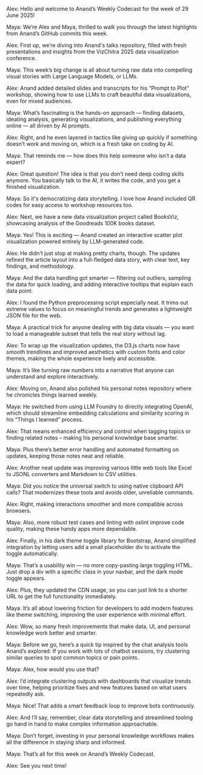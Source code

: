 Alex: Hello and welcome to Anand’s Weekly Codecast for the week of 29 June 2025!

Maya: We’re Alex and Maya, thrilled to walk you through the latest highlights from Anand’s GitHub commits this week.

Alex: First up, we’re diving into Anand's talks repository, filled with fresh presentations and insights from the VizChitra 2025 data visualization conference.

Maya: This week’s big change is all about turning raw data into compelling visual stories with Large Language Models, or LLMs.

Alex: Anand added detailed slides and transcripts for his “Prompt to Plot” workshop, showing how to use LLMs to craft beautiful data visualizations, even for mixed audiences.

Maya: What’s fascinating is the hands-on approach — finding datasets, ideating analysis, generating visualizations, and publishing everything online — all driven by AI prompts.

Alex: Right, and he even layered in tactics like giving up quickly if something doesn’t work and moving on, which is a fresh take on coding by AI.

Maya: That reminds me — how does this help someone who isn’t a data expert?

Alex: Great question! The idea is that you don’t need deep coding skills anymore. You basically talk to the AI, it writes the code, and you get a finished visualization.

Maya: So it's democratizing data storytelling. I love how Anand included QR codes for easy access to workshop resources too.

Alex: Next, we have a new data visualization project called BooksViz, showcasing analysis of the Goodreads 100K books dataset.

Maya: Yes! This is exciting — Anand created an interactive scatter plot visualization powered entirely by LLM-generated code.

Alex: He didn’t just stop at making pretty charts, though. The updates refined the article layout into a full-fledged data story, with clear text, key findings, and methodology.

Maya: And the data handling got smarter — filtering out outliers, sampling the data for quick loading, and adding interactive tooltips that explain each data point.

Alex: I found the Python preprocessing script especially neat. It trims out extreme values to focus on meaningful trends and generates a lightweight JSON file for the web.

Maya: A practical trick for anyone dealing with big data visuals — you want to load a manageable subset that tells the real story without lag.

Alex: To wrap up the visualization updates, the D3.js charts now have smooth trendlines and improved aesthetics with custom fonts and color themes, making the whole experience lively and accessible.

Maya: It’s like turning raw numbers into a narrative that anyone can understand and explore interactively.

Alex: Moving on, Anand also polished his personal notes repository where he chronicles things learned weekly.

Maya: He switched from using LLM Foundry to directly integrating OpenAI, which should streamline embedding calculations and similarity scoring in his “Things I learned” process.

Alex: That means enhanced efficiency and control when tagging topics or finding related notes – making his personal knowledge base smarter.

Maya: Plus there’s better error handling and automated formatting on updates, keeping those notes neat and reliable.

Alex: Another neat update was improving various little web tools like Excel to JSONL converters and Markdown to CSV utilities.

Maya: Did you notice the universal switch to using native clipboard API calls? That modernizes these tools and avoids older, unreliable commands.

Alex: Right, making interactions smoother and more compatible across browsers.

Maya: Also, more robust test cases and linting with oxlint improve code quality, making these handy apps more dependable.

Alex: Finally, in his dark theme toggle library for Bootstrap, Anand simplified integration by letting users add a small placeholder div to activate the toggle automatically.

Maya: That’s a usability win — no more copy-pasting large toggling HTML. Just drop a div with a specific class in your navbar, and the dark mode toggle appears.

Alex: Plus, they updated the CDN usage, so you can just link to a shorter URL to get the full functionality immediately.

Maya: It’s all about lowering friction for developers to add modern features like theme switching, improving the user experience with minimal effort.

Alex: Wow, so many fresh improvements that make data, UI, and personal knowledge work better and smarter.

Maya: Before we go, here’s a quick tip inspired by the chat analysis tools Anand’s explored: If you work with lots of chatbot sessions, try clustering similar queries to spot common topics or pain points.

Maya: Alex, how would you use that?

Alex: I’d integrate clustering outputs with dashboards that visualize trends over time, helping prioritize fixes and new features based on what users repeatedly ask.

Maya: Nice! That adds a smart feedback loop to improve bots continuously.

Alex: And I’ll say, remember, clear data storytelling and streamlined tooling go hand in hand to make complex information approachable.

Maya: Don’t forget, investing in your personal knowledge workflows makes all the difference in staying sharp and informed.

Maya: That’s all for this week on Anand’s Weekly Codecast.

Alex: See you next time!
